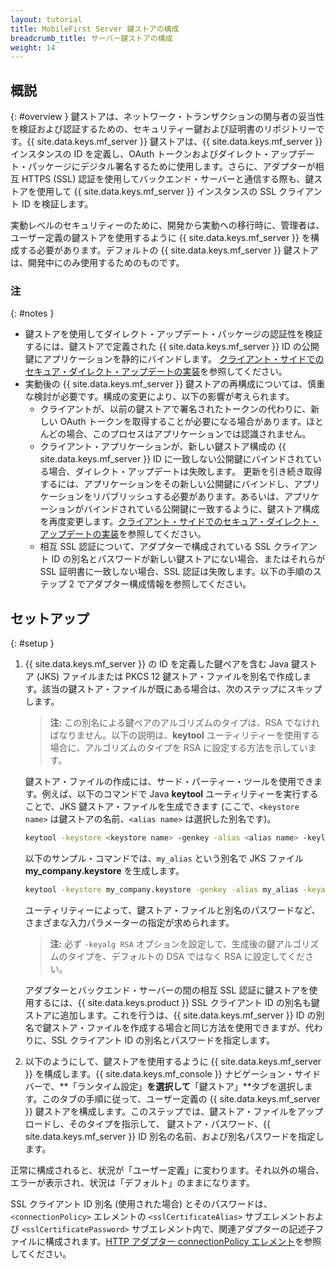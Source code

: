```yaml
---
layout: tutorial
title: MobileFirst Server 鍵ストアの構成
breadcrumb_title: サーバー鍵ストアの構成
weight: 14
---
```

<!-- NLS_CHARSET=UTF-8 -->
## 概説
{: #overview }
鍵ストアは、ネットワーク・トランザクションの関与者の妥当性を検証および認証するための、セキュリティー鍵および証明書のリポジトリーです。{{ site.data.keys.mf_server }} 鍵ストアは、{{ site.data.keys.mf_server }} インスタンスの ID を定義し、OAuth トークンおよびダイレクト・アップデート・パッケージにデジタル署名するために使用します。さらに、アダプターが相互 HTTPS (SSL) 認証を使用してバックエンド・サーバーと通信する際も、鍵ストアを使用して {{ site.data.keys.mf_server }} インスタンスの SSL クライアント ID を検証します。

実動レベルのセキュリティーのために、開発から実動への移行時に、管理者は、ユーザー定義の鍵ストアを使用するように {{ site.data.keys.mf_server }} を構成する必要があります。デフォルトの {{ site.data.keys.mf_server }} 鍵ストアは、開発中にのみ使用するためのものです。

### 注
{: #notes }
* 鍵ストアを使用してダイレクト・アップデート・パッケージの認証性を検証するには、鍵ストアで定義された {{ site.data.keys.mf_server }} ID の公開鍵にアプリケーションを静的にバインドします。 [クライアント・サイドでのセキュア・ダイレクト・アップデートの実装](../../application-development/direct-update)を参照してください。
* 実動後の {{ site.data.keys.mf_server }} 鍵ストアの再構成については、慎重な検討が必要です。構成の変更により、以下の影響が考えられます。
    * クライアントが、以前の鍵ストアで署名されたトークンの代わりに、新しい OAuth トークンを取得することが必要になる場合があります。ほとんどの場合、このプロセスはアプリケーションでは認識されません。
    * クライアント・アプリケーションが、新しい鍵ストア構成の {{ site.data.keys.mf_server }} ID に一致しない公開鍵にバインドされている場合、ダイレクト・アップデートは失敗します。 更新を引き続き取得するには、アプリケーションをその新しい公開鍵にバインドし、アプリケーションをリパブリッシュする必要があります。あるいは、アプリケーションがバインドされている公開鍵に一致するように、鍵ストア構成を再度変更します。[クライアント・サイドでのセキュア・ダイレクト・アップデートの実装](../../application-development/direct-update)を参照してください。
    *  相互 SSL 認証について、アダプターで構成されている SSL クライアント ID の別名とパスワードが新しい鍵ストアにない場合、またはそれらが SSL 証明書に一致しない場合、SSL 認証は失敗します。以下の手順のステップ 2 でアダプター構成情報を参照してください。

## セットアップ
{: #setup }
1. {{ site.data.keys.mf_server }} の ID を定義した鍵ペアを含む Java 鍵ストア (JKS) ファイルまたは PKCS 12 鍵ストア・ファイルを別名で作成します。該当の鍵ストア・ファイルが既にある場合は、次のステップにスキップします。

   > **注:** この別名による鍵ペアのアルゴリズムのタイプは、RSA でなければなりません。以下の説明は、**keytool** ユーティリティーを使用する場合に、アルゴリズムのタイプを RSA に設定する方法を示しています。

   鍵ストア・ファイルの作成には、サード・パーティー・ツールを使用できます。例えば、以下のコマンドで Java **keytool** ユーティリティーを実行することで、JKS 鍵ストア・ファイルを生成できます (ここで、`<keystore name>` は鍵ストアの名前、`<alias name>` は選択した別名です)。
    
   ```bash
   keytool -keystore <keystore name> -genkey -alias <alias name> -keylag RSA
   ```
    
   以下のサンプル・コマンドでは、`my_alias` という別名で JKS ファイル **my_company.keystore** を生成します。
    
   ```bash
   keytool -keystore my_company.keystore -genkey -alias my_alias -keyalg RSA
   ```
    
   ユーティリティーによって、鍵ストア・ファイルと別名のパスワードなど、さまざまな入力パラメーターの指定が求められます。

   > **注:** 必ず `-keyalg RSA` オプションを設定して、生成後の鍵アルゴリズムのタイプを、デフォルトの DSA ではなく RSA に設定してください。



   アダプターとバックエンド・サーバーの間の相互 SSL 認証に鍵ストアを使用するには、{{ site.data.keys.product }} SSL クライアント ID の別名も鍵ストアに追加します。これを行うは、{{ site.data.keys.mf_server }} ID の別名で鍵ストア・ファイルを作成する場合と同じ方法を使用できますが、代わりに、SSL クライアント ID の別名とパスワードを指定します。

2. 以下のようにして、鍵ストアを使用するように {{ site.data.keys.mf_server }} を構成します。{{ site.data.keys.mf_console }} ナビゲーション・サイドバーで、**「ランタイム設定」**を選択して**「鍵ストア」**タブを選択します。このタブの手順に従って、ユーザー定義の {{ site.data.keys.mf_server }} 鍵ストアを構成します。このステップでは、鍵ストア・ファイルをアップロードし、そのタイプを指示して、 鍵ストア・パスワード、{{ site.data.keys.mf_server }} ID 別名の名前、および別名パスワードを指定します。 

正常に構成されると、状況が「ユーザー定義」に変わります。それ以外の場合、エラーが表示され、状況は「デフォルト」のままになります。

SSL クライアント ID 別名 (使用された場合) とそのパスワードは、`<connectionPolicy>` エレメントの `<sslCertificateAlias>` サブエレメントおよび `<sslCertificatePassword>` サブエレメント内で、関連アダプターの記述子ファイルに構成されます。[HTTP アダプター connectionPolicy エレメント](../../adapters/javascript-adapters/js-http-adapter/#the-xml-file)を参照してください。
